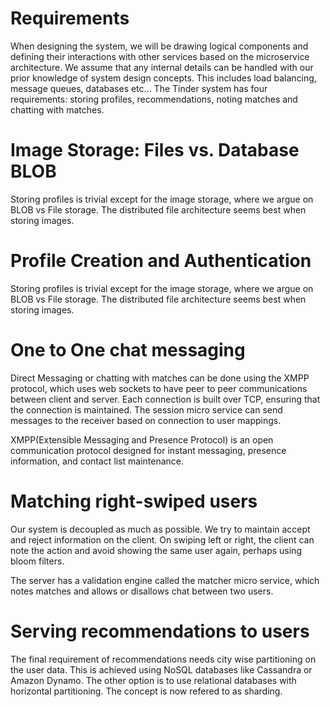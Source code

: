 # Requirements

When designing the system, we will be drawing logical components and defining their interactions with other services based on the microservice architecture. We assume that any internal details can be handled with our prior knowledge of system design concepts. This includes load balancing, message queues, databases etc... The Tinder system has four requirements: storing profiles, recommendations, noting matches and chatting with matches.

# Image Storage: Files vs. Database BLOB

Storing profiles is trivial except for the image storage, where we argue on BLOB vs File storage. The distributed file architecture seems best when storing images.

# Profile Creation and Authentication

Storing profiles is trivial except for the image storage, where we argue on BLOB vs File storage. The distributed file architecture seems best when storing images.

# One to One chat messaging

Direct Messaging or chatting with matches can be done using the XMPP protocol, which uses web sockets to have peer to peer communications between client and server. Each connection is built over TCP, ensuring that the connection is maintained. The session micro service can send messages to the receiver based on connection to user mappings.

XMPP(Extensible Messaging and Presence Protocol) is an open communication protocol designed for instant messaging, presence information, and contact list maintenance.

# Matching right-swiped users

Our system is decoupled as much as possible. We try to maintain accept and reject information on the client. On swiping left or right, the client can note the action and avoid showing the same user again, perhaps using bloom filters.

The server has a validation engine called the matcher micro service, which notes matches and allows or disallows chat between two users.

# Serving recommendations to users

The final requirement of recommendations needs city wise partitioning on the user data. This is achieved using NoSQL databases like Cassandra or Amazon Dynamo. The other option is to use relational databases with horizontal partitioning. The concept is now refered to as sharding.
